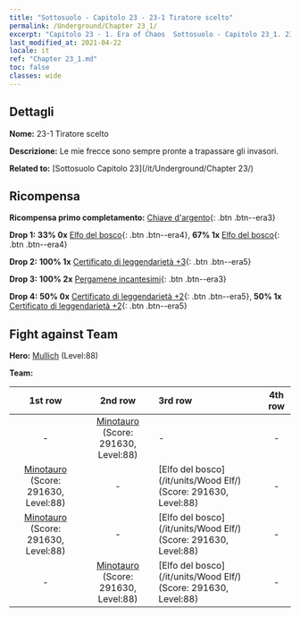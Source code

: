 ```yaml
---
title: "Sottosuolo - Capitolo 23 - 23-1 Tiratore scelto"
permalink: /Underground/Chapter 23_1/
excerpt: "Capitolo 23 - 1. Era of Chaos  Sottosuolo - Capitolo 23_1. 23-1 Tiratore scelto"
last_modified_at: 2021-04-22
locale: it
ref: "Chapter 23_1.md"
toc: false
classes: wide
---
```


## Dettagli

 **Nome:** 23-1 Tiratore scelto

 **Descrizione:** Le mie frecce sono sempre pronte a trapassare gli invasori.

 **Related to:** [Sottosuolo Capitolo 23](/it/Underground/Chapter 23/)

## Ricompensa

 **Ricompensa primo completamento:** [Chiave d'argento](/ItemsIT/con_693/){: .btn .btn--era3}

 **Drop 1:** **33% 0x** [Elfo del bosco](/ItemsIT/unt_201/){: .btn .btn--era4}, **67% 1x** [Elfo del bosco](/ItemsIT/unt_201/){: .btn .btn--era4}

 **Drop 2:** **100% 1x** [Certificato di leggendarietà +3](/ItemsIT/mat_88/){: .btn .btn--era5}

 **Drop 3:** **100% 2x** [Pergamene incantesimi](/ItemsIT/con_694/){: .btn .btn--era3}

 **Drop 4:** **50% 0x** [Certificato di leggendarietà +2](/ItemsIT/mat_81/){: .btn .btn--era5}, **50% 1x** [Certificato di leggendarietà +2](/ItemsIT/mat_81/){: .btn .btn--era5}


## Fight against Team
 **Hero:** [Mullich](/it/heroes/Mullich/) (Level:88)

 **Team:**


  | 1st row | 2nd row | 3rd row | 4th row |
  |:----:|:----:|:----|:----:|
  | - | [Minotauro](/it/units/Minotaur/) (Score: 291630, Level:88)  | - | - |
  | [Minotauro](/it/units/Minotaur/) (Score: 291630, Level:88)  | - | [Elfo del bosco](/it/units/Wood Elf/) (Score: 291630, Level:88)  | - |
  | [Minotauro](/it/units/Minotaur/) (Score: 291630, Level:88)  | - | [Elfo del bosco](/it/units/Wood Elf/) (Score: 291630, Level:88)  | - |
  | - | [Minotauro](/it/units/Minotaur/) (Score: 291630, Level:88)  | [Elfo del bosco](/it/units/Wood Elf/) (Score: 291630, Level:88)  | - |


